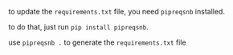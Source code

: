 to update the `requirements.txt` file, you need `pipreqsnb` installed.

to do that, just run `pip install pipreqsnb`.

use `pipreqsnb .` to generate the `requirements.txt` file